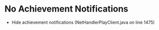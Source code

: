 # No Achievement Notifications

- Hide achievement notifications (NetHandlerPlayClient.java on line 1475)
